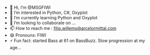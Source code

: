 - 👋 Hi, I’m @MSGFIWI
- 👀 I’m interested in Python, C#, Oxyplot
- 🌱 I’m currently learning Python and Oxyplot
- 💞️ I’m looking to collaborate on ...
- 📫 How to reach me : filip.willems@arcelormittal.com
- 😄 Pronouns: FIWI
- ⚡ Fun fact: started Bass at 61 on BassBuzz. Slow progression at my age...

<!---
MSGFIWI/MSGFIWI is a ✨ special ✨ repository because its `README.md` (this file) appears on your GitHub profile.
You can click the Preview link to take a look at your changes.
--->
